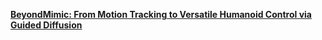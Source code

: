 [**BeyondMimic: From Motion Tracking to Versatile Humanoid Control via Guided Diffusion**](https://www.alphaxiv.org/abs/2508.08241)

